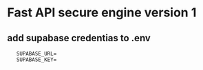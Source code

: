 # Fast API secure engine version 1

## add supabase credentias to .env

```
   SUPABASE_URL=
   SUPABASE_KEY=

```